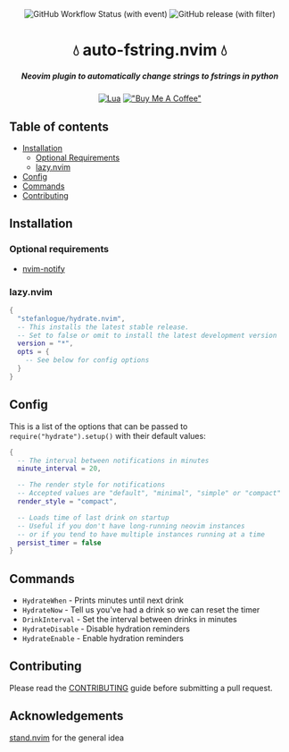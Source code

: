<div align="center">
  <img alt="GitHub Workflow Status (with event)" src="https://img.shields.io/github/actions/workflow/status/stefanlogue/auto-fstring.nvim/main.yml?label=CI&style=for-the-badge&logo=githubactions&logoColor=white">
  <img alt="GitHub release (with filter)" src="https://img.shields.io/github/v/release/stefanlogue/auto-fstring.nvim?style=for-the-badge&logo=neovim&color=#44CC11">

  <h1> 💧 auto-fstring.nvim 💧 </h1>
  <h5>Neovim plugin to automatically change strings to fstrings in python</h5>

  [![Lua](https://img.shields.io/badge/Lua-blue.svg?style=for-the-badge&logo=lua)](http://www.lua.org)
  [!["Buy Me A Coffee"](https://www.buymeacoffee.com/assets/img/custom_images/yellow_img.png)](https://www.buymeacoffee.com/stefanlogu4)
</div>


## Table of contents
- [Installation](#installation)
  - [Optional Requirements](#requirements)
  - [lazy.nvim](#lazy)
- [Config](#config)
- [Commands](#commands)
- [Contributing](#contributing)

## Installation<a name="installation"></a>

### Optional requirements<a name="requirements"></a>
- [nvim-notify](https://github.com/rcarriga/nvim-notify)

### lazy.nvim<a name="lazy"></a>
```lua
{
  "stefanlogue/hydrate.nvim",
  -- This installs the latest stable release.
  -- Set to false or omit to install the latest development version
  version = "*",
  opts = {
    -- See below for config options
  }
}
```

## Config<a name="config"></a>
This is a list of the options that can be passed to `require("hydrate").setup()` with their default values:
```lua
{
  -- The interval between notifications in minutes
  minute_interval = 20,

  -- The render style for notifications
  -- Accepted values are "default", "minimal", "simple" or "compact"
  render_style = "compact",

  -- Loads time of last drink on startup
  -- Useful if you don't have long-running neovim instances
  -- or if you tend to have multiple instances running at a time
  persist_timer = false
}
```

## Commands<a name="commands"></a>
- `HydrateWhen` - Prints minutes until next drink
- `HydrateNow` - Tell us you've had a drink so we can reset the timer
- `DrinkInterval` - Set the interval between drinks in minutes
- `HydrateDisable` - Disable hydration reminders
- `HydrateEnable` - Enable hydration reminders

## Contributing<a name="contributing"></a>
Please read the [CONTRIBUTING](https://github.com/stefanlogue/hydrate.nvim/blob/main/.github/CONTRIBUTING.md) guide before submitting a pull request.

## Acknowledgements
[stand.nvim](https://github.com/mvllow/stand.nvim) for the general idea
